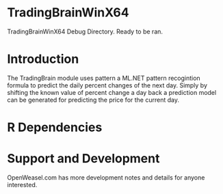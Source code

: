 # TradingBrainWinX64
 TradingBrainWinX64 Debug Directory. Ready to be ran.
 
# Introduction
The TradingBrain module uses pattern a ML.NET pattern recogintion formula to predict the daily percent changes of the next day.
Simply by shifting the known value of percent change a day back a prediction model can be generated for predicting the price for the current day.

# R Dependencies

# Support and Development
OpenWeasel.com has more development notes and details for anyone interested.
